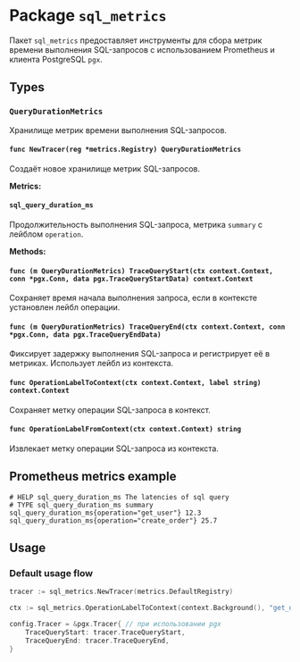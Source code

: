 # Package `sql_metrics`

Пакет `sql_metrics` предоставляет инструменты для сбора метрик времени выполнения SQL-запросов с использованием Prometheus и клиента PostgreSQL `pgx`.

## Types

### `QueryDurationMetrics`

Хранилище метрик времени выполнения SQL-запросов.

#### `func NewTracer(reg *metrics.Registry) QueryDurationMetrics`

Создаёт новое хранилище метрик SQL-запросов.

**Metrics:**

#### `sql_query_duration_ms`

Продолжительность выполнения SQL-запроса, метрика `summary` с лейблом `operation`.

**Methods:**

#### `func (m QueryDurationMetrics) TraceQueryStart(ctx context.Context, conn *pgx.Conn, data pgx.TraceQueryStartData) context.Context`

Сохраняет время начала выполнения запроса, если в контексте установлен лейбл операции.

#### `func (m QueryDurationMetrics) TraceQueryEnd(ctx context.Context, conn *pgx.Conn, data pgx.TraceQueryEndData)`

Фиксирует задержку выполнения SQL-запроса и регистрирует её в метриках. Использует лейбл из контекста.

#### `func OperationLabelToContext(ctx context.Context, label string) context.Context`

Сохраняет метку операции SQL-запроса в контекст.

#### `func OperationLabelFromContext(ctx context.Context) string`

Извлекает метку операции SQL-запроса из контекста.

## Prometheus metrics example

```
# HELP sql_query_duration_ms The latencies of sql query
# TYPE sql_query_duration_ms summary
sql_query_duration_ms{operation="get_user"} 12.3
sql_query_duration_ms{operation="create_order"} 25.7
```

## Usage

### Default usage flow

```go
tracer := sql_metrics.NewTracer(metrics.DefaultRegistry)

ctx := sql_metrics.OperationLabelToContext(context.Background(), "get_user")

config.Tracer = &pgx.Tracer{ // при использовании pgx
    TraceQueryStart: tracer.TraceQueryStart,
    TraceQueryEnd: tracer.TraceQueryEnd,
}
```
